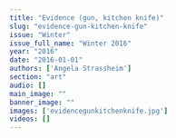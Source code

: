```yaml
---
title: "Evidence (gun, kitchen knife)"
slug: "evidence-gun-kitchen-knife"
issue: "Winter"
issue_full_name: "Winter 2016"
year: "2016"
date: "2016-01-01"
authors: ['Angela Strassheim']
section: "art"
audio: []
main_image: ""
banner_image: ""
images: ['evidencegunkitchenknife.jpg']
videos: []
---
```

